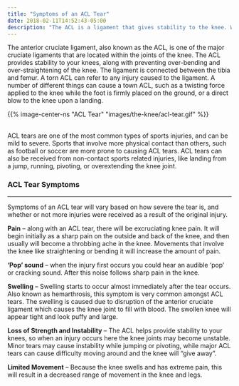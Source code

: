 ```yaml
---
title: "Symptoms of an ACL Tear"
date: 2018-02-11T14:52:43-05:00
description: "The ACL is a ligament that gives stability to the knee. When the ACL is injured, it may make the knee feel unstable or like it is going to give out"
---
```



The anterior cruciate ligament, also known as the ACL, is one of the major cruciate 
ligaments that are located within the joints of the knee. The ACL provides stability to your 
knees, along with preventing over-bending and over-straightening of the knee. The ligament 
is connected between the tibia and femur. A torn ACL can refer to any injury caused to the 
ligament. A number of different things can cause a town ACL, such as a twisting force 
applied to the knee while the foot is firmly placed on the ground, or a direct blow to the 
knee upon a landing.
<br>

{{% image-center-ns "ACL Tear" "images/the-knee/acl-tear.gif" %}}

<br>
ACL tears are one of the most common types of sports injuries, and can be mild to severe. 
Sports that involve more physical contact than others, such as football or soccer are more 
prone to causing ACL tears. ACL tears can also be received from non-contact sports related 
injuries, like landing from a jump, running, pivoting, or overextending the knee joint.

<br>

### ACL Tear Symptoms
<hr>
Symptoms of an ACL tear will vary based on how severe the tear is, and whether or not more 
injuries were received as a result of the original injury.

**Pain** – along with an ACL tear, there will be excruciating knee pain. It will begin 
initially as a sharp pain on the outside and back of the knee, and then usually will become 
a throbbing ache in the knee. Movements that involve the knee like straightening or bending 
it will increase the amount of pain.

**‘Pop’ sound** – when the injury first occurs you could hear an audible ‘pop’ or cracking 
sound. After this noise follows sharp pain in the knee.

**Swelling** – Swelling starts to occur almost immediately after the tear occurs. Also known 
as hemarthrosis, this symptom is very common amongst ACL tears. The swelling is caused due 
to disruption of the anterior cruciate ligament which causes the knee joint to fill with 
blood. The swollen knee will appear tight and look puffy and large.

**Loss of Strength and Instability** – The ACL helps provide stability to your knees, so 
when an injury occurs here the knee joints may become unstable. Minor tears may cause 
instability while jumping or pivoting, while major ACL tears can cause difficulty moving 
around and the knee will “give away”.

**Limited Movement** – Because the knee swells and has extreme pain, this will result in a 
decreased range of movement in the knee and legs.
